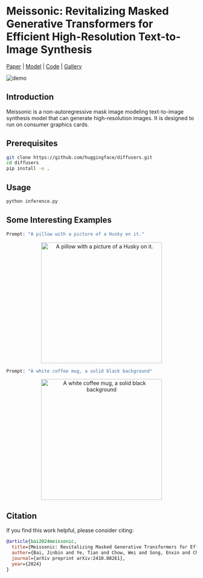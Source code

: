# Meissonic: Revitalizing Masked Generative Transformers for Efficient High-Resolution Text-to-Image Synthesis

[Paper](https://arxiv.org/abs/2410.08261) | [Model](https://huggingface.co/MeissonFlow/Meissonic) | [Code](https://github.com/viiika/Meissonic) | [Gallery](https://sites.google.com/view/meissonic/gallery?authuser=0)


![demo](./assets/demos.png)

## Introduction
Meissonic is a non-autoregressive mask image modeling text-to-image synthesis model that can generate high-resolution images. It is designed to run on consumer graphics cards.

## Prerequisites

```bash
git clone https://github.com/huggingface/diffusers.git
cd diffusers
pip install -e .
```

## Usage

```bash
python inference.py
```

## Some Interesting Examples
```bash
Prompt: "A pillow with a picture of a Husky on it."
```
<div align="center">
  <img src="https://github.com/user-attachments/assets/b30a7912-5453-48ba-aff4-bfb547bbe626" width="320" alt="A pillow with a picture of a Husky on it.">
</div>

```bash
Prompt: "A white coffee mug, a solid black background"
```
<div align="center">
  <img src="https://github.com/user-attachments/assets/b23a1603-399d-40d6-8e16-c077d3d12a08" width="320" alt="A white coffee mug, a solid black background">
</div>



## Citation
If you find this work helpful, please consider citing:
```bibtex
@article{bai2024meissonic,
  title={Meissonic: Revitalizing Masked Generative Transformers for Efficient High-Resolution Text-to-Image Synthesis},
  author={Bai, Jinbin and Ye, Tian and Chow, Wei and Song, Enxin and Chen, Qing-Guo and Li, Xiangtai and Dong, Zhen and Zhu, Lei and Yan, Shuicheng},
  journal={arXiv preprint arXiv:2410.08261},
  year={2024}
}
```
